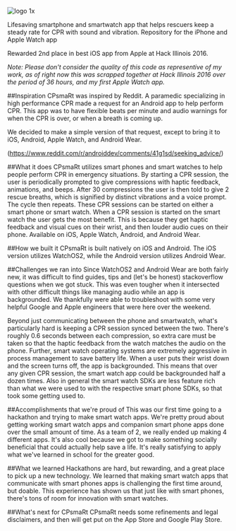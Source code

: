 ![logo 1x](https://cloud.githubusercontent.com/assets/7013639/13204052/a69951ca-d893-11e5-93e9-8c43f5fefa1a.png)

Lifesaving smartphone and smartwatch app that helps rescuers keep a steady rate for CPR with sound and vibration. Repository for the iPhone and Apple Watch app

Rewarded 2nd place in best iOS app from Apple at Hack Illinois 2016.

*Note: Please don't consider the quality of this code as representive of my work, as of right now this was scrapped together at Hack Illinois 2016 over the period of 36 hours, and my first Apple Watch app.*

##Inspiration
CPsmaRt was inspired by Reddit. A paramedic specializing in high performance CPR made a request for an Android app to help perform CPR. This app was to have flexible beats per minute and audio warnings for when the CPR is over, or when a breath is coming up.

We decided to make a simple version of that request, except to bring it to iOS, Android, Apple Watch, and Android Wear.

(https://www.reddit.com/r/androiddev/comments/41g1sd/seeking_advice/)

##What it does
CPsmaRt utilizes smart phones and smart watches to help people perform CPR in emergency situations. By starting a CPR session, the user is periodically prompted to give compressions with haptic feedback, animations, and beeps. After 30 compressions the user is then told to give 2 rescue breaths, which is signified by distinct vibrations and a voice prompt. The cycle then repeats. These CPR sessions can be started on either a smart phone or smart watch. When a CPR session is started on the smart watch the user gets the most benefit. This is because they get haptic feedback and visual cues on their wrist, and then louder audio cues on their phone. Available on iOS, Apple Watch, Android, and Android Wear.

##How we built it
CPsmaRt is built natively on iOS and Android. The iOS version utilizes WatchOS2, while the Android version utilizes Android Wear.

##Challenges we ran into
Since WatchOS2 and Android Wear are both fairly new, it was difficult to find guides, tips and (let's be honest) stackoverflow questions when we got stuck. This was even tougher when it intersected with other difficult things like managing audio while an app is backgrounded. We thankfully were able to troubleshoot with some very helpful Google and Apple engineers that were here over the weekend.

Beyond just communicating between the phone and smartwatch, what's particularly hard is keeping a CPR session synced between the two. There's roughly 0.6 seconds between each compression, so extra care must be taken so that the haptic feedback from the watch matches the audio on the phone. Further, smart watch operating systems are extremely aggressive in process management to save battery life. When a user puts their wrist down and the screen turns off, the app is backgrounded. This means that over any given CPR session, the smart watch app could be backgrounded half a dozen times. Also in general the smart watch SDKs are less feature rich than what we were used to with the respective smart phone SDKs, so that took some getting used to.

##Accomplishments that we're proud of
This was our first time going to a hackathon and trying to make smart watch apps. We're pretty proud about getting working smart watch apps and companion smart phone apps done over the small amount of time. As a team of 2, we really ended up making 4 different apps. It's also cool because we got to make something socially beneficial that could actually help save a life. It's really satisfying to apply what we've learned in school for the greater good.

##What we learned
Hackathons are hard, but rewarding, and a great place to pick up a new technology. We learned that making smart watch apps that communicate with smart phones apps is challenging the first time around, but doable. This experience has shown us that just like with smart phones, there's tons of room for innovation with smart watches.

##What's next for CPsmaRt
CPsmaRt needs some refinements and legal disclaimers, and then will get put on the App Store and Google Play Store.

